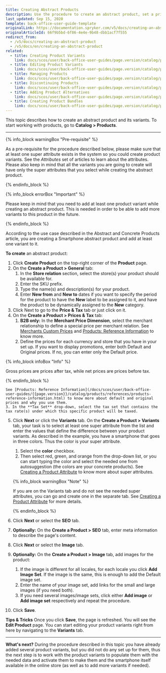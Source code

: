 ```yaml
---
title: Creating Abstract Products
description: Use the procedure to create an abstract product, set a price and validity period, define superattributes, images, and a store the product is available in.
last_updated: Sep 15, 2020
template: back-office-user-guide-template
originalLink: https://documentation.spryker.com/v5/docs/creating-an-abstract-product
originalArticleId: 66f9b5bd-6f86-4e4e-9b48-dbb1acf7f555
redirect_from:
  - /v5/docs/creating-an-abstract-product
  - /v5/docs/en/creating-an-abstract-product
related:
  - title: Creating Product Variants
    link: docs/scos/user/back-office-user-guides/page.version/catalog/products/concrete-products/creating-product-variants.html
  - title: Editing Product Variants
    link: docs/scos/user/back-office-user-guides/page.version/catalog/products/concrete-products/editing-product-variants.html
  - title: Managing Products
    link: docs/scos/user/back-office-user-guides/page.version/catalog/products/managing-products/managing-products.html
  - title: Discontinuing Products
    link: docs/scos/user/back-office-user-guides/page.version/catalog/products/managing-products/discontinuing-products.html
  - title: Adding Product Alternatives
    link: docs/scos/user/back-office-user-guides/page.version/catalog/products/managing-products/adding-product-alternatives.html
  - title: Creating Product Bundles
    link: docs/scos/user/back-office-user-guides/page.version/catalog/products/managing-products/creating-product-bundles.html
---
```


This topic describes how to create an abstract product and its variants.
To start working with products, go to  **Catalog > Products**.
***
{% info_block warningBox "Pre-requisite" %}

As a pre-requisite for the procedure described below, please make sure that at least one super attribute exists in the system so you could create product variants. See the _Attributes_ set of articles to learn about the attributes. Please also keep in mind that all the variants you are going to create will have only the super attributes that you select while creating the abstract product.

{% endinfo_block %}

{% info_block errorBox "Important" %}

Please keep in mind that you need to add at least one product variant while creating an abstract product. This is needed in order to be able to add more variants to this product in the future.

{% endinfo_block %}

According to the use case described in the Abstract and Concrete Products article, you are creating a Smartphone abstract product and add at least one variant to it.

**To create** an abstract product:
1. Click **Create Product** on the top-right corner of the **Product** page.
2. On the **Create a Product > General** tab:
    1. In the **Store relation** section, select the store(s) your product should be available for.
    2. Enter the SKU prefix.
    3. Type the name(s) and description(s) for your product.
    4. Enter **New from** and **New to** dates if you want to specify the period for the product to have the **New** label to be assigned to it, and have the product to be dynamically assigned to the **New** category.
3. Click Next to go to the **Price & Tax** tab or just click on it.
4. On the **Create a Product > Prices & Tax** tab:
    1. **B2B only:** In the **Merchant Price Dimension**, select the merchant relationship to define a special price per merchant relation. See [Merchants Custom Prices](/docs/scos/user/features/{{page.version}}/merchant-custom-prices-feature-overview.html) and [Products: Reference Information](/docs/scos/user/back-office-user-guides/{{page.version}}/catalog/products/references/products-reference-information.html) to know more.
    2. Define the prices for each currency and store that you have in your set up. If you want to display promotions, enter both Default and Original prices. If no, you can enter only the Default price.

{% info_block infoBox "Info" %}

Gross prices are prices after tax, while net prices are prices before tax.

{% endinfo_block %}

    See [Products: Reference Information](/docs/scos/user/back-office-user-guides/{{page.version}}/catalog/products/references/products-reference-information.html) to know more about default and original prices and why you use them.
    3. In the **Tax Set** drop-down, select the tax set that contains the tax rate(s) under which this specific product will be taxed.
5. Click **Next** or click the **Variants** tab.
    On the **Create a Product > Variants** tab, your task is to select at least one super attribute from the list and enter the values that define the difference between your product variants.
As described in the example, you have a smartphone that goes in three colors. Thus the color is your super attribute.
    1. Select the **color** checkbox.
    2. Then select red, green, and orange from the drop-down list, or you can start typing the color and select the needed one from autosuggestion (the colors are your concrete products). See  [Creating a Product Attribute](/docs/scos/user/back-office-user-guides/{{page.version}}/catalog/attributes/creating-product-attributes.html) to know more about super attributes.

    {% info_block warningBox "Note" %}

    If you are on the Variants tab and do not see the needed super attributes, you can go and create one in the separate tab. See [Creating a Product Attribute](/docs/scos/user/back-office-user-guides/{{page.version}}/catalog/attributes/creating-product-attributes.html) for more details.

    {% endinfo_block %}

 6. Click **Next** or select the **SEO** tab.
 7. **Optionally:** On the **Create a Product > SEO** tab, enter meta information to describe the page's content.
 8.  Click **Next** or select the **Image** tab.
 9.  **Optionally:** On the **Create a Product > Image** tab, add images for the product:
        1.  If the image is different for all locales, for each locale you click **Add Image Set**. If the image is the same, this is enough to add the Default image set.
        2.  Enter the name of your image set, add links for the small and large images (if you need both).
       3.  If you need several images/image sets, click either **Add image** or **Add image set** respectively and repeat the procedure.
10. Click **Save**.

**Tips & Tricks**
Once you click **Save**, the page is refreshed. You will see the **Edit Product** page. You can start editing your product variants right from here by navigating to the **Variants** tab.
***
**What's next?**
During the procedure described in this topic you have already added several product variants, but you did not do any set up for them, thus the next step is to work with the product variants to populate them with the needed data and activate them to make them and the smartphone itself available in the online store (as well as to add more variants if needed).

